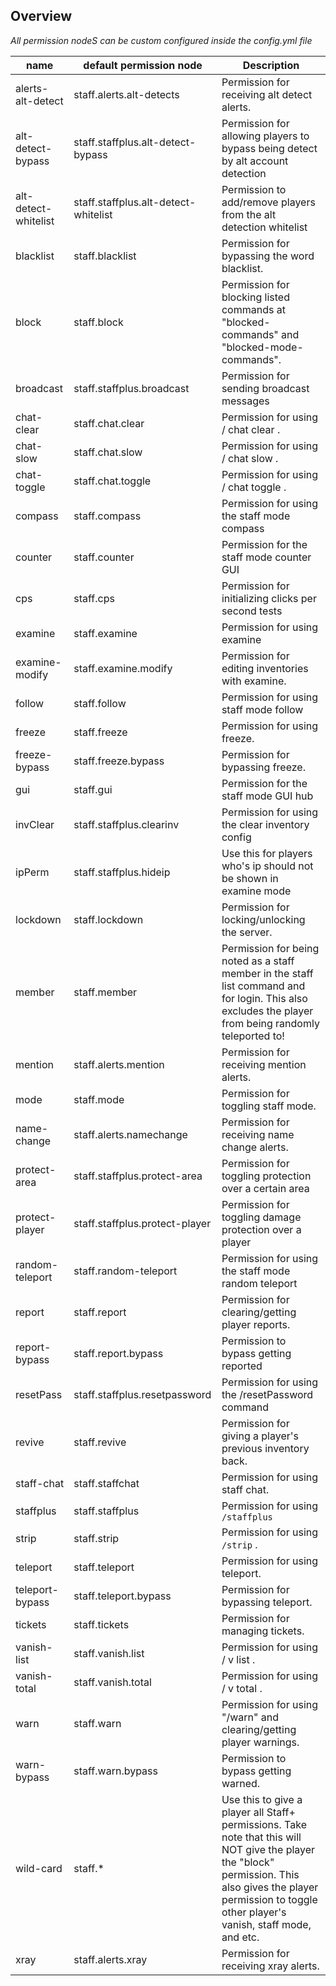 ## Overview

_All permission nodeS can be custom configured inside the config.yml file_


| name | default permission node | Description |
|---|---|---|
| alerts-alt-detect | staff.alerts.alt-detects | Permission for receiving alt detect alerts. |
| alt-detect-bypass | staff.staffplus.alt-detect-bypass | Permission for allowing players to bypass being detect by alt account detection |
| alt-detect-whitelist | staff.staffplus.alt-detect-whitelist | Permission to add/remove players from the alt detection whitelist |
| blacklist | staff.blacklist | Permission for bypassing the word blacklist. |
| block | staff.block | Permission for blocking listed commands at "blocked-commands" and "blocked-mode-commands". |
| broadcast | staff.staffplus.broadcast | Permission for sending broadcast messages |
| chat-clear | staff.chat.clear | Permission for using  / chat clear . |
| chat-slow | staff.chat.slow | Permission for using  / chat slow . |
| chat-toggle | staff.chat.toggle | Permission for using  / chat toggle . |
| compass | staff.compass | Permission for using the staff mode compass |
| counter | staff.counter | Permission for the staff mode counter GUI |
| cps | staff.cps | Permission for initializing clicks per second tests |
| examine | staff.examine | Permission for using examine |
| examine-modify | staff.examine.modify | Permission for editing inventories with examine. |
| follow | staff.follow | Permission for using staff mode follow |
| freeze | staff.freeze | Permission for using freeze. |
| freeze-bypass | staff.freeze.bypass | Permission for bypassing freeze. |
| gui | staff.gui | Permission for the staff mode GUI hub |
| invClear | staff.staffplus.clearinv | Permission for using the clear inventory config |
| ipPerm | staff.staffplus.hideip | Use this for players who's ip should not be shown in examine mode |
| lockdown | staff.lockdown | Permission for locking/unlocking the server. |
| member | staff.member | Permission for being noted as a staff member in the staff list command and for login. This also excludes the player from being randomly teleported to! |
| mention | staff.alerts.mention | Permission for receiving mention alerts. |
| mode | staff.mode | Permission for toggling staff mode. |
| name-change | staff.alerts.namechange | Permission for receiving name change alerts. |
| protect-area | staff.staffplus.protect-area | Permission for toggling protection over a certain area |
| protect-player | staff.staffplus.protect-player | Permission for toggling damage protection over a player |
| random-teleport | staff.random-teleport | Permission for using the staff mode random teleport |
| report | staff.report | Permission for clearing/getting player reports. |
| report-bypass| staff.report.bypass | Permission to bypass getting reported |
| resetPass | staff.staffplus.resetpassword | Permission for using the /resetPassword command |
| revive | staff.revive | Permission for giving a player's previous inventory back. |
| staff-chat | staff.staffchat | Permission for using staff chat. |
| staffplus | staff.staffplus | Permission for using `/staffplus` |
| strip | staff.strip | Permission for using  `/strip` . |
| teleport | staff.teleport | Permission for using teleport. |
| teleport-bypass | staff.teleport.bypass | Permission for bypassing teleport. |
| tickets | staff.tickets | Permission for managing tickets. |
| vanish-list | staff.vanish.list | Permission for using  / v list . |
| vanish-total | staff.vanish.total | Permission for using  / v total . |
| warn | staff.warn | Permission for using "/warn" and clearing/getting player warnings. |
| warn-bypass | staff.warn.bypass | Permission to bypass getting warned. |
| wild-card | staff.* | Use this to give a player all Staff+ permissions.  Take note that this will NOT give the player the "block" permission. This also gives the player permission to toggle other player's vanish, staff mode, and etc. |
| xray | staff.alerts.xray | Permission for receiving xray alerts. |
